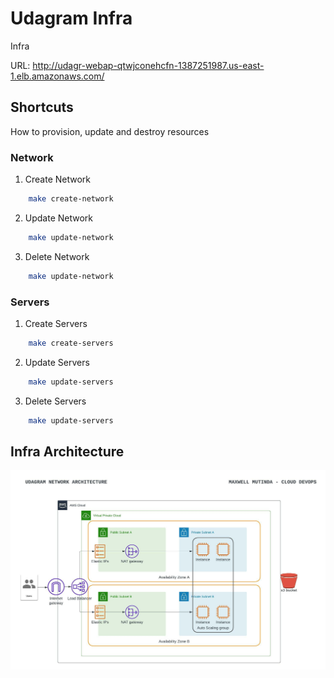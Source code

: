 # Udagram Infra
Infra 

URL: http://udagr-webap-qtwjconehcfn-1387251987.us-east-1.elb.amazonaws.com/

## Shortcuts
How to provision, update and destroy resources
### Network
1. Create Network
```bash
    make create-network
```

2. Update Network
```bash
    make update-network
```

3. Delete Network
```bash
    make update-network
```

### Servers

1. Create Servers
```bash
    make create-servers
```

2. Update Servers
```bash
    make update-servers
```

3. Delete Servers
```bash
    make update-servers
```


## Infra Architecture
![Udagram Infra Architecture](UdagramIaC.jpeg)
